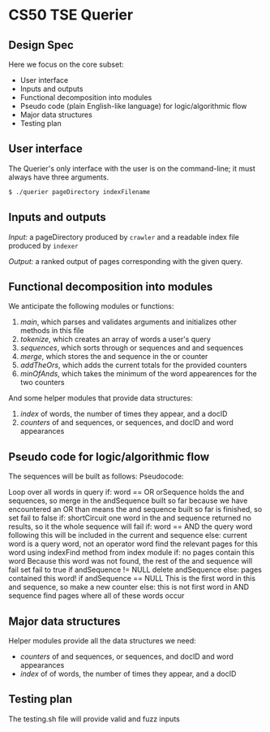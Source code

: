 # CS50 TSE Querier
## Design Spec

Here we focus on the core subset:

- User interface
- Inputs and outputs
- Functional decomposition into modules
- Pseudo code (plain English-like language) for logic/algorithmic flow
- Major data structures
- Testing plan

## User interface

The Querier's only interface with the user is on the command-line; it must always have three arguments.

```bash
$ ./querier pageDirectory indexFilename
```

## Inputs and outputs

*Input:* a pageDirectory produced by `crawler` and a readable index file produced by `indexer`

*Output:* a ranked output of pages corresponding with the given query. 

## Functional decomposition into modules

We anticipate the following modules or functions:

 1. *main*, which parses and validates arguments and initializes other methods in this file 
 2. *tokenize*, which creates an array of words a user's query 
 3. *sequences*, which sorts through or sequences and and sequences
 4. *merge*, which stores the and sequence in the or counter 
 4. *addTheOrs*, which adds the current totals for the provided counters
 5. *minOfAnds*, which takes the minimum of the word appearences for the two counters


And some helper modules that provide data structures:

  1. *index* of words, the number of times they appear, and a docID
  2. *counters* of and sequences, or sequences, and docID and word appearances

## Pseudo code for logic/algorithmic flow

The sequences will be built as follows:
Pseudocode:

 Loop over all words in query
      if: word == OR 
        orSequence holds the and sequences, so merge in the andSequence built so far
        because we have encountered an OR than means the and sequence built so far is finished, so set fail to false 
      if: shortCircuit 
        one word in the and sequence returned no results, so it the whole sequence will fail
      if: word == AND
        the query word following this will be included in the current and sequence 
      else: current word is a query word, not an operator word 
        find the relevant pages for this word using indexFind method from index module
        if: no pages contain this word
			Because this word was not found, the rest of the and sequence will fail 
            set fail to true
            if andSequence != NULL 
               delete andSequence
        else: pages contained this word!
            if andSequence == NULL
			   This is the first word in this and sequence, so make a new counter
            else: this is not first word in AND sequence
               find pages where all of these words occur 

## Major data structures

Helper modules provide all the data structures we need:

- *counters* of and sequences, or sequences, and docID and word appearances
- *index* of of words, the number of times they appear, and a docID


## Testing plan

The testing.sh file will provide valid and fuzz inputs 
